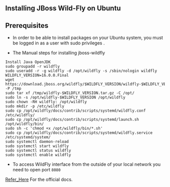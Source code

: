 Installing JBoss Wild-Fly on Ubuntu
------------------------------------

Prerequisites
-------------
* In order to be able to install packages on your Ubuntu system, you must be logged in as a user with sudo privileges .

* The Manual steps for installing jboss-wildfly
  

```
Install Java OpenJDK 
sudo groupadd -r wildfly
sudo useradd -r -g wildfly -d /opt/wildfly -s /sbin/nologin wildfly
WILDFLY_VERSION=16.0.0.Final
wget https://download.jboss.org/wildfly/$WILDFLY_VERSION/wildfly-$WILDFLY_VERSION.tar.gz -P /tmp
sudo tar xf /tmp/wildfly-$WILDFLY_VERSION.tar.gz -C /opt/
sudo ln -s /opt/wildfly-$WILDFLY_VERSION /opt/wildfly
sudo chown -RH wildfly: /opt/wildfly
sudo mkdir -p /etc/wildfly
sudo cp /opt/wildfly/docs/contrib/scripts/systemd/wildfly.conf /etc/wildfly/
sudo cp /opt/wildfly/docs/contrib/scripts/systemd/launch.sh /opt/wildfly/bin/
sudo sh -c 'chmod +x /opt/wildfly/bin/*.sh'
sudo cp /opt/wildfly/docs/contrib/scripts/systemd/wildfly.service /etc/systemd/system/
sudo systemctl daemon-reload
sudo systemctl start wildfly
sudo systemctl status wildfly
sudo systemctl enable wildfly
```
* To access WildFly interface from the outside of your local network you need to open port `8080`

[Refer_Here](https://linuxize.com/post/how-to-install-wildfly-on-ubuntu-18-04/) For the official docs.